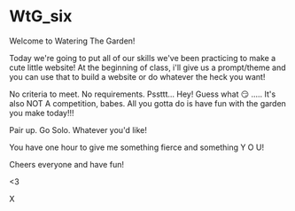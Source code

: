 # WtG_six

Welcome to Watering The Garden! 

Today we're going to put all of our skills we've been practicing to make a cute little website! At the beginning of class, i'll give us a prompt/theme and you can use that to build a website or do whatever the heck you want! 

No criteria to meet. No requirements. Pssttt... Hey! Guess what 😏 ..... It's also NOT A competition, babes. All you gotta do is have fun with the garden you make today!!! 

Pair up. Go Solo. Whatever you'd like! 

You have one hour to give me something fierce and something Y O U! 

Cheers everyone and have fun!

<3

X
